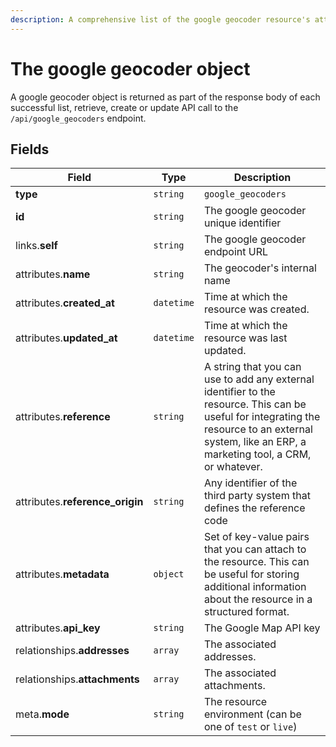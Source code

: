 ```yaml
---
description: A comprehensive list of the google geocoder resource's attributes and relationships.
---
```


# The google geocoder object

A google geocoder object is returned as part of the response body of each successful list, retrieve, create or update API call to the `/api/google_geocoders` endpoint.

## Fields

| Field          | Type     | Description                                  |
| -------------- | -------- | -------------------------------------------- |
| **type**       | `string` | `google_geocoders`                        |
| **id**         | `string` | The google geocoder unique identifier  |
| links.**self** | `string` | The google geocoder endpoint URL       |
| attributes.**name** | `string` | The geocoder's internal name |
| attributes.**created_at** | `datetime` | Time at which the resource was created. |
| attributes.**updated_at** | `datetime` | Time at which the resource was last updated. |
| attributes.**reference** | `string` | A string that you can use to add any external identifier to the resource. This can be useful for integrating the resource to an external system, like an ERP, a marketing tool, a CRM, or whatever. |
| attributes.**reference_origin** | `string` | Any identifier of the third party system that defines the reference code |
| attributes.**metadata** | `object` | Set of key-value pairs that you can attach to the resource. This can be useful for storing additional information about the resource in a structured format. |
| attributes.**api_key** | `string` | The Google Map API key |
| relationships.**addresses** | `array` | The associated addresses. |
| relationships.**attachments** | `array` | The associated attachments. |
| meta.**mode** | `string` | The resource environment \(can be one of `test` or `live`\) |

